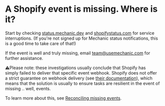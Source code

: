 # A Shopify event is missing. Where is it?

Start by checking [status.mechanic.dev](https://status.mechanic.dev/) and [shopifystatus.com](https://shopifystatus.com/) for service interruptions. \(If you're not signed up for Mechanic status notifications, this is a good time to take care of that!\)

If the event is well and truly missing, email [team@usemechanic.com](mailto:team@usemechanic.com) for further assistance.

**⚠️**Please note: these investigations usually conclude that Shopify has simply failed to deliver that specific event webhook. Shopify does not offer a strict guarantee on webhook delivery \(see [their documentation](https://shopify.dev/apps/webhooks#implement-reconciliation-jobs)\), which means that the solution is usually to ensure tasks are resilient in the event of missing .. well, events.

To learn more about this, see [Reconciling missing events](../core/shopify/events/reconciling-missing-events.md).

